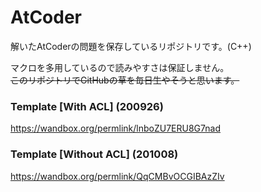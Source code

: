 # AtCoder
解いたAtCoderの問題を保存しているリポジトリです。(C++)  
  
マクロを多用しているので読みやすさは保証しません。  
~~このリポジトリでGitHubの草を毎日生やそうと思います。~~  

### Template [With ACL] (200926)
https://wandbox.org/permlink/lnboZU7ERU8G7nad
  
### Template [Without ACL] (201008)
https://wandbox.org/permlink/QqCMBvOCGIBAzZIv
